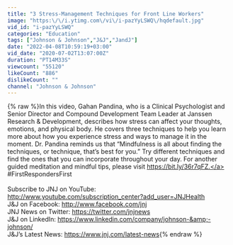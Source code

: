 ```yaml
---
title: "3 Stress-Management Techniques for Front Line Workers"
image: "https:\/\/i.ytimg.com\/vi\/i-pazYyLSWQ\/hqdefault.jpg"
vid_id: "i-pazYyLSWQ"
categories: "Education"
tags: ["Johnson & Johnson","J&J","JandJ"]
date: "2022-04-08T10:59:19+03:00"
vid_date: "2020-07-02T13:07:00Z"
duration: "PT14M33S"
viewcount: "55120"
likeCount: "886"
dislikeCount: ""
channel: "Johnson & Johnson"
---
```

{% raw %}In this video, Gahan Pandina, who is a Clinical Psychologist and Senior Director and Compound Development Team Leader at Janssen Research &amp; Development, describes how stress can affect your thoughts, emotions, and physical body. He covers three techniques to help you learn more about how you experience stress and ways to manage it in the moment. Dr. Pandina reminds us that “Mindfulness is all about finding the techniques, or technique, that’s best for you.” Try different techniques and find the ones that you can incorporate throughout your day.  For another guided meditation and mindful tips, please visit <a rel="nofollow" target="blank" href="https://bit.ly/36r7qFZ.">https://bit.ly/36r7qFZ.</a> #FirstRespondersFirst<br /><br />Subscribe to JNJ on YouTube:  <a rel="nofollow" target="blank" href="http://www.youtube.com/subscription_center?add_user=JNJHealth">http://www.youtube.com/subscription_center?add_user=JNJHealth</a><br />J&amp;J on Facebook: <a rel="nofollow" target="blank" href="http://www.facebook.com/jnj">http://www.facebook.com/jnj</a><br />JNJ News on Twitter: <a rel="nofollow" target="blank" href="https://twitter.com/jnjnews">https://twitter.com/jnjnews</a><br />J&amp;J on LinkedIn: <a rel="nofollow" target="blank" href="https://www.linkedin.com/company/johnson-&amp;-johnson/">https://www.linkedin.com/company/johnson-&amp;-johnson/</a><br />J&amp;J’s Latest News: <a rel="nofollow" target="blank" href="https://www.jnj.com/latest-news">https://www.jnj.com/latest-news</a>{% endraw %}
